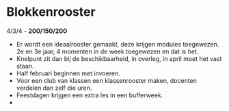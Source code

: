 # Blokkenrooster
4/3/4 - **200/150/200**

- Er wordt een ideaalrooster gemaakt, deze krijgen modules toegewezen. 2e en 3e jaar, 4 momenten in de week toegewezen en dat is het.
- Knelpunt zit dan bij de beschikbaarheid, in overleg, in april moet het vast staan.
- Half februari beginnen met invoeren.
- Voor een club van klassen een klassenrooster maken, docenten verdelen dan zelf die uren.
- Feestdagen krijgen een extra les in een bufferweek.
- 
